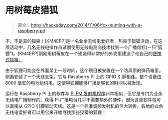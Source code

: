 # 用树莓皮猎狐

> 原文：<https://hackaday.com/2014/11/06/fox-hunting-with-a-raspberry-pi/>

不，不是真的狐狸！[KM4EFP]是一名业余无线电爱好者，热衷于猎狐活动，在这项活动中，几名无线电操作员试图使用无线电测向技术找到一个广播信标(一只“狐狸”)。[KM4EFP]刚刚用树莓皮在一个建造得非常好的外壳里建造了他自己的[便携式狐狸。](http://hackaday.io/project/3325-pifox)

由于狐狸可能会在外面呆上一段时间，这个项目被安置在一个防风雨的弹药箱里。侧面安装了一个天线支架，它与 Raspberry Pi 上的 GPIO 引脚相连。整个设备由 6000 毫安的电池组供电，这使得狐狸能够广播足够长的时间以被发现。

运行在 Raspberry Pi 上的软件与 [Pi FM 发射机程序](http://hackaday.com/2014/06/15/easily-turn-your-raspberry-pi-into-an-fm-transmitter/)非常相似，但它是专门为业余无线电广播制作的。获得 Pi 广播电台几乎不需要额外的硬件，因为这些软件包可以直接从 GPIO 引脚驱动天线。这是一个标准调频发射机的伟大转折，各地的业余无线电爱好者可以用它来开始寻找那些狡猾的狐狸！
